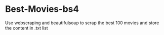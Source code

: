 # Best-Movies-bs4
Use webscraping and beautifulsoup to scrap the best 100 movies and store the content in .txt list
